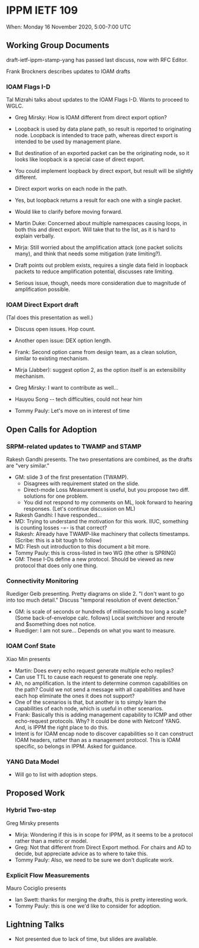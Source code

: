 # IPPM IETF 109
When: Monday 16 November 2020, 5:00-7:00 UTC

## Working Group Documents

draft-ietf-ippm-stamp-yang has passed last discuss, now with RFC Editor.

Frank Brockners describes updates to IOAM drafts

### IOAM Flags I-D

Tal Mizrahi talks about updates to the IOAM Flags I-D.  Wants to proceed to WGLC.

- Greg Mirsky: How is IOAM different from direct export option?
- Loopback is used by data plane path, so result is reported to originating node. Loopback is intended to trace path, whereas direct export is intended to be used by management plane.
- But destination of an exported packet can be the originating node, so it looks like loopback is a special case of direct export.
- You could implement loopback by direct export, but result will be slightly different.
- Direct export works on each node in the path.
- Yes, but loopback returns a result for each one with a single packet.
- Would like to clarify before moving forward.

- Martin Duke: Concerned about multiple namespaces causing loops, in both this and direct export. Will take that to the list, as it is hard to explain verbally.

- Mirja: Still worried about the amplification attack (one packet solicits many), and think that needs some mitigation (rate limiting?).
- Draft points out problem exists, requires a single data field in loopback packets to reduce amplification potential, discusses rate limiting.
- Serious issue, though, needs more consideration due to magnitude of amplification possible.

### IOAM Direct Export draft

(Tal does this presentation as well.)

- Discuss open issues. Hop count.
- Another open issue: DEX option length.

- Frank: Second option came from design team, as a clean solution, similar to existing mechanism.
- Mirja (Jabber): suggest option 2, as the option itself is an extensibility mechanism.
- Greg Mirsky: I want to contribute as well...
- Hauyou Song -- tech difficulties, could not hear him
- Tommy Pauly: Let's move on in interest of time

## Open Calls for Adoption

### SRPM-related updates to TWAMP and STAMP

Rakesh Gandhi presents. The two presentations are combined, as the drafts are "very similar."

- GM: slide 3 of the first presentation (TWAMP).
    - Disagrees with requirement stated on the slide.
    - Direct-mode Loss Measurement is useful, but you propose two diff. solutions for one problem.
    - You did not respond to my comments on ML, look forward to hearing responses.  (Let's continue discussion on ML)
- Rakesh Gandhi: I have responded...
- MD: Trying to understand the motivation for this work.  IIUC, something is counting losses -=- is that correct?  
- Rakesh: Already have TWAMP-like machinery that collects timestamps.  (Scribe: this is a bit tough to follow)
- MD: Flesh out introduction to this document a bit more.
- Tommy Pauly: this is cross-listed in two WG (the other is SPRING)
- GM: These I-Ds define a new protocol.  Should be viewed as new protocol that does only one thing.

### Connectivity Monitoring

Ruediger Geib presenting.  Pretty diagrams on slide 2.  "I don't want to go into too much detail."  Discuss "temporal resolution of event detection."

- GM: is scale of seconds or hundreds of milliseconds too long a scale?  (Some back-of-envelope calc. follows)  Local switchiover and reroute and $something does not notice.
- Ruediger: I am not sure...  Depends on what you want to measure.

### IOAM Conf State

Xiao Min presents

- Martin: Does every echo request generate multiple echo replies?
- Can use TTL to cause each request to generate one reply.
- Ah, no amplification. Is the intent to determine common capabilities on the path? Could we not send a message with all capabilities and have each hop eliminate the ones it does not support?
- One of the scenarios is that, but another is to simply learn the capabilities of each node, which is useful in other scenarios.
- Frank: Basically this is adding management capability to ICMP and other echo-request protocols. Why? It could be done with Netconf YANG. And, is IPPM the right place to do this.
- Intent is for IOAM encap node to discover capabilities so it can construct IOAM headers, rather than as a management protocol. This is IOAM specific, so belongs in IPPM. Asked for guidance.

### YANG Data Model

- Will go to list with adoption steps.

## Proposed Work

### Hybrid Two-step

Greg Mirsky presents

- Mirja: Wondering if this is in scope for IPPM, as it seems to be a protocol rather than a metric or model.
- Greg: Not that different from Direct Export method. For chairs and AD to decide, but appreciate advice as to where to take this.
- Tommy Pauly: Also, we need to be sure we don't duplicate work.

### Explicit Flow Measurements

Mauro Cociglio presents

- Ian Swett: thanks for merging the drafts, this is pretty interesting work.
- Tommy Pauly: this is one we'd like to consider for adoption.

## Lightning Talks

- Not presented due to lack of time, but slides are available.

